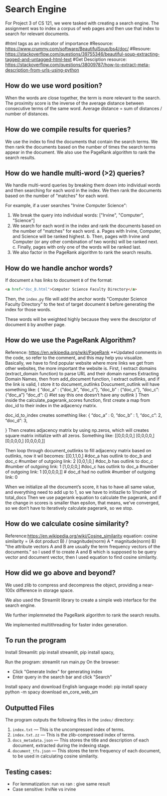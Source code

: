 # Search Engine

For Project 3 of CS 121, we were tasked with creating a search engine. The assignment was to index a corpus of web pages and then use that index to search for relevant documents.

#html tags as an indicator of importance
#Resource: https://www.crummy.com/software/BeautifulSoup/bs4/doc/
#Resoure: https://stackoverflow.com/questions/39755346/beautiful-soup-extracting-tagged-and-untagged-html-text
#Get Desciption resource: https://stackoverflow.com/questions/38009787/how-to-extract-meta-description-from-urls-using-python

## How do we use word position?

When the words are close together, the term is more relevant to the search.
The proximity score is the inverse of the average distance between consecutive terms of the same word.
Average distance = sum of distances / number of distances.

## How do we compile results for queries?

We use the index to find the documents that contain the search terms. We then rank the documents based on the number of times the search terms appear in the document. We also use the PageRank algorithm to rank the search results.

## How do we handle multi-word (>2) queries?

We handle multi-word queries by breaking them down into individual words and then searching for each word in the index. We then rank the documents based on the number of "matches" for each word.

For example, if a user searches "Irvine Computer Science":

1. We break the query into individual words: ["Irvine", "Computer", "Science"]
2. We search for each word in the index and rank the documents based on the number of "matches" for each word.
   a. Pages with Irvine, Computer, and Science will be ranked highest.
   b. Then, pages with Irvine and Computer (or any other combination of two words) will be ranked next.
   c. Finally, pages with only one of the words will be ranked last.
3. We also factor in the PageRank algorithm to rank the search results.

## How do we handle anchor words?

If document `A` has links to document `B` of the format:

```html
<a href="doc_B.html">Computer Science Faculty Directory</a>
```

Then, the `index.py` file will add the anchor words "Computer Science Faculty Directory" to the text of target document `B` before generating the index for those words.

These words will be weighted highly because they were the descriptor of document `B` by another page.

## How do we use the PageRank Algorithm?

Reference: https://en.wikipedia.org/wiki/PageRank
\*\*Updated comments in the code, so refer to the comment, and this may help you visualize.
Basically, we have to find popular website where more links we get from other websites, the more important the website is.
First, I extract domains (extract_domain function) to parse URL and their domain names
Extracting Domain Names, then from add_document function, I extract outlinks, and if the link is valid, I store it to document_outlinks
Doucument_outlink will have something like:
{
“doc_a” : {“doc_b”, “doc_c”},
“doc_b” : {“doc_c”},
“doc_c”: {“doc_a”}
“doc_d”: {} #let say this one doesn’t have any outlink
}
Then inside the calculate_pagerank_scores function, first create a map from doc_id to their index in the adjacency matrix.

doc_id_to_index creates something like:
{
“doc_a” : 0,
“doc_b” : 1,
“doc_c”: 2,
“doc_d”: 3,

}
Then creates adjacency matrix by using np.zeros, which will creates square matrix initialize with all zeros. Something like:
[[0,0,0,0,]
 [0,0,0,0,]
 [0,0,0,0,]
 [0,0,0,0,]]

Then loop through document_outlinks to fill adjacency matrix based on outlinks, now it wil becomes:
[[0,1,1,0,] #doc_a has outlink to doc_b and doc_c   #number of outgoing link: 2
 [0,0,1,0,]  #doc_b has outlink to doc_c            #number of outgoing link: 1
 [1,0,0,0,]  #doc_c has outlink to doc_a            #number of outgoing link: 1
 [0,0,0,0,]] # doc_d had no outlink #number of outgoing link: 0

When we initialize all the document’s score, it has to have all same value, and everything need to add up to 1, so we have to initiazlie to 1/number of total_docs
Then we use pagerank equation to calculate the pagerank, and if the change in scores is smaller than epsilon, that means, we’ve converged, so we don’t have to iteratively calculate pagerank, so we stop.

## How do we calculate cosine similarity?

Reference:https://en.wikipedia.org/wiki/Cosine_similarity
equation: cosine similarity = (A dot product B) / (magnitude(norm) A \* magnitude(norm) B)
"the attribute vectors A and B are usually the term frequency vectors of the documents."
so I used tf to create A and B which is supposed to be query vector and document vector, then I used equation to find cosine similarity.

## How did we go above and beyond?

We used zlib to compress and decompress the object, providing a near-100x difference in storage space.

We also used the Streamlit library to create a simple web interface for the search engine.

We further implemneted the PageRank algorithm to rank the search results.

We implemented multithreading for faster index generation.

## To run the program

Install Streamlit: pip install streamlit, pip install spacy,

Run the program: streamlit run main.py
On the browser:

- Click "Generate Index" for generating index
- Enter query in the search bar and click "Search"

Install spacy and download English language model:
pip install spacy
python -m spacy download en_core_web_sm

## Outputted Files

The program outputs the following files in the `index/` directory:

1. `index.txt` — This is the uncompressed index of terms.
2. `index.txt.zz` — This is the zlib-compressed index of terms.
3. `docs_metadata.json` — This stores the title and description of each document, extracted during the indexing stage.
4. `document_tfs.json` — This stores the term frequency of each document, to be used in calculating cosine similarity.

## Testing cases:

- For lemmatization: run vs ran : give same result
- Case sensitive: IrviNe vs irvine
